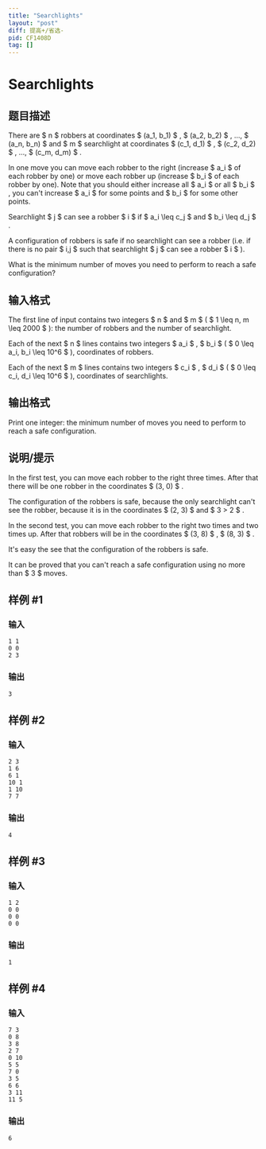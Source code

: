 ```yaml
---
title: "Searchlights"
layout: "post"
diff: 提高+/省选-
pid: CF1408D
tag: []
---
```


# Searchlights

## 题目描述

There are $ n $ robbers at coordinates $ (a_1, b_1) $ , $ (a_2, b_2) $ , ..., $ (a_n, b_n) $ and $ m $ searchlight at coordinates $ (c_1, d_1) $ , $ (c_2, d_2) $ , ..., $ (c_m, d_m) $ .

In one move you can move each robber to the right (increase $ a_i $ of each robber by one) or move each robber up (increase $ b_i $ of each robber by one). Note that you should either increase all $ a_i $ or all $ b_i $ , you can't increase $ a_i $ for some points and $ b_i $ for some other points.

Searchlight $ j $ can see a robber $ i $ if $ a_i \leq c_j $ and $ b_i \leq d_j $ .

A configuration of robbers is safe if no searchlight can see a robber (i.e. if there is no pair $ i,j $ such that searchlight $ j $ can see a robber $ i $ ).

What is the minimum number of moves you need to perform to reach a safe configuration?

## 输入格式

The first line of input contains two integers $ n $ and $ m $ ( $ 1 \leq n, m \leq 2000 $ ): the number of robbers and the number of searchlight.

Each of the next $ n $ lines contains two integers $ a_i $ , $ b_i $ ( $ 0 \leq a_i, b_i \leq 10^6 $ ), coordinates of robbers.

Each of the next $ m $ lines contains two integers $ c_i $ , $ d_i $ ( $ 0 \leq c_i, d_i \leq 10^6 $ ), coordinates of searchlights.

## 输出格式

Print one integer: the minimum number of moves you need to perform to reach a safe configuration.

## 说明/提示

In the first test, you can move each robber to the right three times. After that there will be one robber in the coordinates $ (3, 0) $ .

The configuration of the robbers is safe, because the only searchlight can't see the robber, because it is in the coordinates $ (2, 3) $ and $ 3 > 2 $ .

In the second test, you can move each robber to the right two times and two times up. After that robbers will be in the coordinates $ (3, 8) $ , $ (8, 3) $ .

It's easy the see that the configuration of the robbers is safe.

It can be proved that you can't reach a safe configuration using no more than $ 3 $ moves.

## 样例 #1

### 输入

```
1 1
0 0
2 3
```

### 输出

```
3
```

## 样例 #2

### 输入

```
2 3
1 6
6 1
10 1
1 10
7 7
```

### 输出

```
4
```

## 样例 #3

### 输入

```
1 2
0 0
0 0
0 0
```

### 输出

```
1
```

## 样例 #4

### 输入

```
7 3
0 8
3 8
2 7
0 10
5 5
7 0
3 5
6 6
3 11
11 5
```

### 输出

```
6
```

